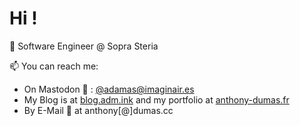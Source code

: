# Hi !

💼 Software Engineer @ Sopra Steria

📫 You can reach me:
- On Mastodon 🐘 : [@adamas@imaginair.es](https://imaginair.es/@adamas)
- My Blog is at [blog.adm.ink](https://blog.adm.ink) and my portfolio at [anthony-dumas.fr](https://anthony-dumas.fr)
- By E-Mail 📧 at anthony[@]dumas.cc
